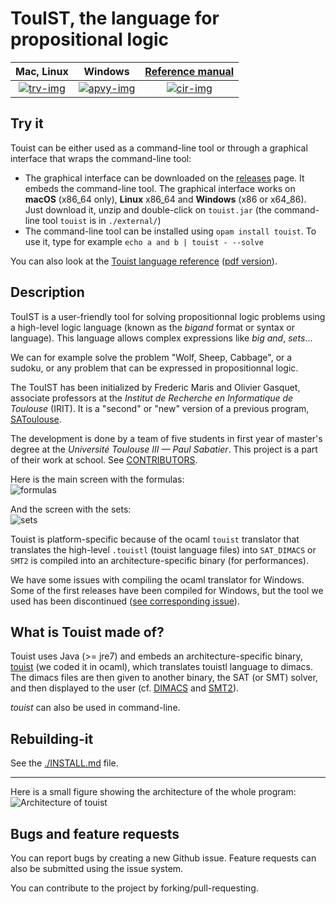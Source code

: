 TouIST, the language for propositional logic
===========================================


|      Mac, Linux      |         Windows         | [Reference manual][ref] |
| :------------------: | :---------------------: | :------------------: |
| [![trv-img]][travis] | [![apvy-img]][appveyor] | [![cir-img]][circle] |

[circle]: https://circleci.com/gh/touist/touist/tree/master
[cir-img]: https://circleci.com/gh/touist/touist/tree/master.svg?style=svg
[travis]: https://travis-ci.org/touist/touist
[trv-img]: https://travis-ci.org/touist/touist.svg?branch=master
[appveyor]: https://ci.appveyor.com/project/maelvalais/touist-kila4/branch/master
[apvy-img]: https://ci.appveyor.com/api/projects/status/rayupfflmut8xbe0/branch/master?svg=true

## Try it
Touist can be either used as a command-line tool or through a graphical
interface that wraps the command-line tool:

* The graphical interface can be downloaded on the [releases] page. It embeds
  the command-line tool. The graphical interface works on **macOS** (x86_64
  only), **Linux** x86\_64 and **Windows** (x86 or x64\_86). Just download it,
  unzip and double-click on `touist.jar` (the command-line tool `touist` is in
  `./external/`)
* The command-line tool can be installed using `opam install touist`. To use
  it, type for example `echo a and b | touist - --solve`

 You can also look at the [Touist language reference][ref]
 ([pdf version][ref-pdf]).

[releases]: https://github.com/touist/touist/releases
[ref]: http://touist.github.io/reference-manual.html
[ref-pdf]: http://touist.github.io/reference-manual.pdf

## Description

TouIST is a user-friendly tool for solving propositionnal logic problems using
a high-level logic language (known as the _bigand_ format or syntax or
language). This language allows complex expressions like _big and_, _sets_...

We can for example solve the problem "Wolf, Sheep, Cabbage", or a sudoku, or
any problem that can be expressed in propositionnal logic.

The TouIST has been initialized by Frederic Maris and Olivier Gasquet,
associate professors at the _Institut de Recherche en Informatique de Toulouse_
(IRIT). It is a "second" or "new" version of a previous program, [SAToulouse].

The development is done by a team of five students in first year of master's
degree at the _Université Toulouse III — Paul Sabatier_. This project is a part
of their work at school. See [CONTRIBUTORS].

Here is the main screen with the formulas:  
![formulas]

And the screen with the sets:  
![sets]

[SAToulouse]: http://www.irit.fr/satoulouse
[CONTRIBUTORS]: https://github.com/touist/touist/blob/master/CONTRIBUTORS.md
[formulas]: https://cloud.githubusercontent.com/assets/2195781/13850422/185bcf66-ec5a-11e5-9fee-59b5c2ae38b7.png
[sets]: https://cloud.githubusercontent.com/assets/2195781/13850431/20162d82-ec5a-11e5-884a-e8b6aaafe416.png

Touist is platform-specific because of the ocaml `touist` translator that
translates the high-level `.touistl` (touist language files) into `SAT_DIMACS`
or `SMT2` is compiled into an architecture-specific binary (for performances).

We have some issues with compiling the ocaml translator for Windows. Some of
the first releases have been compiled for Windows, but the tool we used has
been discontinued ([see corresponding issue][issue5]).

[issue5]: https://github.com/touist/touist/issues/5

## What is Touist made of?
Touist uses Java (>= jre7) and embeds an architecture-specific binary, [touist]
(we coded it in ocaml), which translates touistl language to dimacs. The dimacs
files are then given to another binary, the SAT (or SMT) solver, and then
displayed to the user (cf. [DIMACS] and [SMT2]).

_touist_ can also be used in command-line.

[touist]: https://github.com/touist/touist/tree/master
[DIMACS]: http://www.satcompetition.org/2009/format-benchmarks2009.html
[SMT2]: http://smtlib.github.io/jSMTLIB/SMTLIBTutorial.pdf

## Rebuilding-it
See the [./INSTALL.md][install] file.

[install]: https://github.com/touist/touist/blob/master/INSTALL.md

------------
Here is a small figure showing the architecture of the whole program:  
![Architecture of touist][arch]

[arch]: https://cloud.githubusercontent.com/assets/2195781/7631517/94c276e0-fa43-11e4-9a5c-351b84c2d1e1.png

## Bugs and feature requests
You can report bugs by creating a new Github issue. Feature requests can also
be submitted using the issue system.

You can contribute to the project by forking/pull-requesting.


